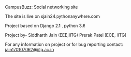 CampusBuzz: Social networking site

The site is live on sjain24.pythonanywhere.com

Project based on Django 2.1 , python 3.6

Project by-
Siddharth Jain (EEE,IITG)
Prerak Patel (ECE, IITG)

For any information on project or for bug reporting contact:
jain170107062@iitg.ac.in
